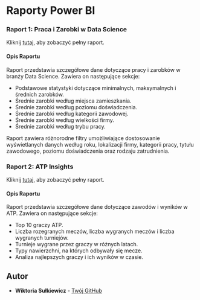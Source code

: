 # Raporty Power BI

### Raport 1: Praca i Zarobki w Data Science
Kliknij [tutaj](https://app.powerbi.com/view?r=eyJrIjoiODAxOGQ0ZTctMTliNy00NDE3LTg4MDEtMmJlZTA1YzU5ZDY1IiwidCI6ImRmODY3OWNkLWE4MGUtNDVkOC05OWFjLWM4M2VkN2ZmOTVhMCJ9&pageName=ReportSection), aby zobaczyć pełny raport.

#### Opis Raportu
Raport przedstawia szczegółowe dane dotyczące pracy i zarobków w branży Data Science. Zawiera on następujące sekcje:
- Podstawowe statystyki dotyczące minimalnych, maksymalnych i średnich zarobków.
- Średnie zarobki według miejsca zamieszkania.
- Średnie zarobki według poziomu doświadczenia.
- Średnie zarobki według kategorii zawodowej.
- Średnie zarobki według wielkości firmy.
- Średnie zarobki według trybu pracy.

Raport zawiera różnorodne filtry umożliwiające dostosowanie wyświetlanych danych według roku, lokalizacji firmy, kategorii pracy, tytułu zawodowego, poziomu doświadczenia oraz rodzaju zatrudnienia.

### Raport 2: ATP Insights
Kliknij [tutaj](https://app.powerbi.com/groups/7fc35767-ecde-4592-a0d2-d051e0941b59/reports/f32ac366-cbda-4738-8bde-210f0fa110f3/ReportSection?experience=power-bi), aby zobaczyć pełny raport.

#### Opis Raportu
Raport przedstawia szczegółowe dane dotyczące zawodów i wyników w ATP. Zawiera on następujące sekcje:
- Top 10 graczy ATP.
- Liczba rozegranych meczów, liczba wygranych meczów i liczba wygranych turniejów.
- Turnieje wygrane przez graczy w różnych latach.
- Typy nawierzchni, na których odbywały się mecze.
- Analiza najlepszych graczy i ich wyników w czasie.

## Autor
- **Wiktoria Sułkiewicz** - [Twój GitHub](https://github.com/twojgithub)
